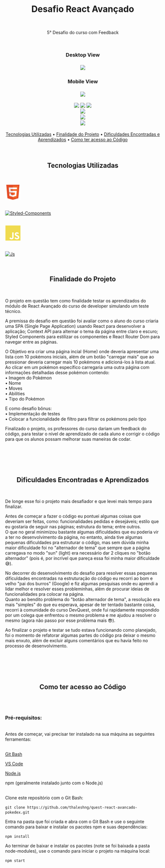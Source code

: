 <h1 align="center">Desafio React Avançado</h1>
<br>

<p align="center">5° Desafio do curso com Feedback</p> 
<br>

<div align="center">
    <h3><strong>Desktop View</strong><h3>
    <a href="https://thaleshng.github.io/quest-react-avancado-pokedex/" target="_blank"><img src="./src/assets/images/desktop-view.gif" target="_blank"></a> 
</div>

<div align="center">
    <h3><strong>Mobile View</strong><h3>
    <a href="https://thaleshng.github.io/quest-react-avancado-pokedex/" target="_blank">
        <img src="./src/assets/images/mobile-view.gif" target="_blank">
    </a> 
</div>

<div align="center">
    <img height=20em src="https://img.shields.io/badge/-HTML-orange?style=plastic"><img>
    <img height=20em src="https://img.shields.io/badge/-JS-yellow?style=plastic"><img>
    <img height=20em src="https://img.shields.io/badge/-REACT-%23149ECA?style=plastic"><img>
    <br>
    <img height=20em src="https://img.shields.io/badge/-Styled Components-%23DB7093?style=plastic"><img>
    <br>
    <img height=20em src="https://img.shields.io/badge/STATUS-FINALIZADO-green?style=plastic"><img>
    <br>
    <img src="https://img.shields.io/github/stars/thaleshng/quest-react-avancado-pokedex?style=social"><img>
</div>

<br>

<div align="center">
    <a href="#tecnologias-utilizadas">Tecnologias Utilizadas</a> •
    <a href="#finalidade-do-projeto">Finalidade do Projeto</a> •
    <a href="#dificuldades-encontradas-e-aprendizados">Dificuldades Encontradas e Aprendizados</a> •
    <a href="#como-ter-acesso-ao-código">Como ter acesso ao Código</a>
</div>

<br>
<br>

<h2 align="center">Tecnologias Utilizadas</h2>
<br>

[<img alt="HTML" width="50" src="https://raw.githubusercontent.com/devicons/devicon/master/icons/html5/html5-original.svg" target="_blank">](https://www.devmedia.com.br/o-que-e-o-html5/25820)
<br>
<br>

[<img alt="Styled-Components" width="50" src="https://skillicons.dev/icons?i=styledcomponents" target="_blank">](https://styled-components.com)
<br>
<br>

[<img alt="Js" width="50" src="https://raw.githubusercontent.com/devicons/devicon/master/icons/javascript/javascript-plain.svg" target="_blank">](https://blog.betrybe.com/javascript/)
<br>
<br>

[<img alt="Js" width="60" src="https://cdn.jsdelivr.net/gh/devicons/devicon/icons/react/react-original-wordmark.svg" target="_blank">](https://react.dev)

<br>

<h2 align="center">Finalidade do Projeto</h2>
<br>

<p>O projeto em questão tem como finalidade testar os aprendizados do módulo de React Avançado do curso de developer simulando um teste técnico.</p> 

<p>A premissa do desafio em questão foi avaliar como o aluno do curso criaria uma SPA (Single Page Application) usando React para desenvolver a aplicação; Context API para alternar o tema da página entre claro e escuro; Styled Components para estilizar os componentes e React Router Dom para navegar entre as páginas.</p>

<p>O Objetivo era criar uma página incial (Home) onde deveria apresentar uma lista com 10 pokémons iniciais, além de um botão "carregar mais" que ao pressionar deveria carregar mais 10 pokémons e adicioná-los à lista atual.<br>
Ao clicar em um pokémon específico carregaria uma outra página com informações detalhadas desse pokémon contendo: <br>
• Imagem do Pokémon <br>
• Nome <br>
• Moves <br>
• Abilities <br>
• Tipo do Pokémon </p>

<p>E como desafio bônus: <br>
• Implementação de testes <br>
• Colocar a funcionalidade de filtro para filtrar os pokémons pelo tipo</p>

<p>Finalizado o projeto, os professores do curso dariam um feedback do código, para testar o nível de aprendizado de cada aluno e corrigir o código para que os alunos possam melhorar suas maneiras de codar.
</p> 
<br>
<br>
<br>
<br>

<h2 align="center">Dificuldades Encontradas e Aprendizados</h2>
<br>

<p> De longe esse foi o projeto mais desafiador e que levei mais tempo para finalizar.</p>

<p>Antes de começar a fazer o código eu pontuei algumas coisas que deveriam ser feitas, como: funcionalidades pedidas e desejáveis; estilo que eu gostaria de seguir nas páginas; estrutura do tema; entre outros. <br>
O que no geral minimizou bastante algumas dificuldades que eu poderia vir a ter no desenvolvimento da página, no entanto, ainda tive algumas pequenas dificuldades pra estruturar o código, mas sem dúvida minha maior dificuldade foi no "alternador de tema" que sempre que a página carregava no modo "sun" (light) era necessário dar 2 cliques no "botão alternador" (pois é, por incrível que pareça essa foi minha maior dificuldade 😅). </p>

<p>No decorrer do desenvolvimento do desafio para resolver essas pequenas dificuldades encontradas na estruturação do código eu recorri ao bom e velho "pai dos burros" (Google) e fiz algumas pesquisas onde eu aprendi a lidar melhor e resolver esses probleminhas, além de procurar ideias de funcionalidades pra colocar na página. <br>
Quanto ao bendito problema do "botão alternador de tema", a resolução era mais "simples" do que eu esperava, apesar de ter tentado bastante coisa, recorri à comunidade do curso DevQuest, onde fui rapidamente respondido por um colega que enfrentou o mesmo problema e me ajudou a resolver o mesmo (agora não passo por esse problema mais 😎).</p>

<p>Ao finalizar o projeto e testar se tudo estava funcionando como planejado, foi o momento de refatorar algumas partes do código pra deixar o mesmo mais enxuto, além de excluir alguns comentários que eu havia feito no processo de desenvolvimento.</p>
<br>
<br>
<br>
<br>

<h2 align="center">Como ter acesso ao Código<h2>
<br>

### Pré-requisitos:
<br>
Antes de começar, vai precisar ter instalado na sua máquina as seguintes ferramentas:
<br>
<br>

[Git Bash](https://git-scm.com)

[VS Code](https://code.visualstudio.com)

[Node.js](https://nodejs.org/pt-br)

npm (geralmente instalado junto com o Node.js)
<br>
<br>

Clone este repositório com o Git Bash:
```
git clone https://github.com/thaleshng/quest-react-avancado-pokedex.git
```
Entra na pasta que foi criada e abra com o Git Bash e use o seguinte comando para baixar e instalar os pacotes npm e suas dependências:

```
npm install
```
Ao terminar de baixar e instalar os pacotes (note se foi baixada a pasta node-modules), use o comando para iniciar o projeto na máquina local:

```
npm start
```
